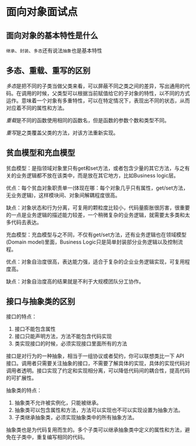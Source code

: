 # 面向对象面试点

## 面向对象的基本特性是什么

`继承`、`封装`、`多态`还有说法`抽象`也是基本特性

## 多态、重载、重写的区别

*多态*是把不同的子类当做父类来看，可以屏蔽不同之类之间的差异，写出通用的代码。在调用的时候，父类型可以根据当前赋值给它的子对象的特性，以不同的方式运作。意味着一个对象有多重特性，可以在特定情况下，表现出不同的状态，从而对应着不同的属性和方法。

*重载*是不同的函数使用相同的函数名，但是函数的参数个数和类型不同。

*重写*是之类覆盖父类的方法，对该方法重新实现。

## 贫血模型和充血模型

贫血模型：是指领域对象里只有get和set方法，或者包含少量的其它方法，与之有关的业务逻辑都不放在该类中，而是放在其它地方，比如Business logic层。

优点：每个贫血对象职责单一(体现在哪：每个对象几乎只有属性，get/set方法，无业务逻辑)，这样模块间、对象间解耦程度很高。

缺点：对象状态和行为分离，可复用的颗粒度比较小，代码量膨胀很厉害，很重要的一点是业务逻辑的描述能力较差，一个稍微复杂的业务逻辑，就需要太多类和太多代码去表达。

充血模型：充血模型与之不同，不仅有get/set方法，还有业务逻辑也在领域模型(Domain model)里面，Business Logic只是简单封装部分业务逻辑以及控制流程。

优点：对象自治度很高，表达能力强，适合于复杂的企业业务逻辑实现，可复用程度高。

缺点：对象自治度高的结果就是不利于大规模团队分工协作。

## 接口与抽象类的区别

接口的特点：

1. 接口不能包含属性
2. 接口只能声明方法，方法不能包含代码实现
3. 类实现接口的时候，必须实现接口里面所有的方法

接口是对行为的一种抽象，相当于一组协议或者契约，你可以联想类比一下 API 接口。调用者只需要关注抽象的接口，不需要了解具体的实现，具体的实现代码对调用者透明。接口实现了约定和实现相分离，可以降低代码间的耦合性，提高代码的可扩展性。

抽象类的特点：

1. 抽象类不允许被实例化，只能被继承。
2. 抽象类可以包含属性和方法，方法可以实现也不可以实现设置为抽象方法。
3. 子类继承抽象类，必须实现抽象类中的所有抽象方法。

抽象类也是为代码复用而生的。多个子类可以继承抽象类中定义的属性和方法，避免在子类中，重复编写相同的代码。

